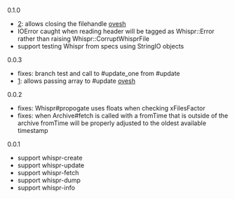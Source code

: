 0.1.0
- [2](https://github.com/simulacre/whispr/pull/2): allows closing the filehandle [ovesh](https://github.com/ovesh)
- IOError caught when reading header will be tagged as Whispr::Error rather than raising Whispr::CorruptWhisprFile
- support testing Whispr from specs using StringIO objects
 
0.0.3
- fixes: branch test and call to #update_one from #update
- [1](https://github.com/simulacre/whispr/pull/1): allows passing array to #update [ovesh](https://github.com/ovesh)

0.0.2
- fixes: Whispr#propogate uses floats when checking xFilesFactor
- fixes: when Archive#fetch is called with a fromTime that is outside of the archive fromTime will be properly adjusted to the oldest available timestamp

0.0.1
- support whispr-create
- support whispr-update
- support whispr-fetch
- support whispr-dump
- support whispr-info
